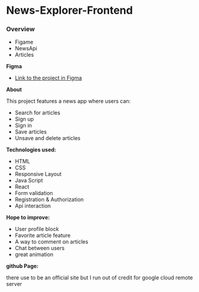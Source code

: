 # News-Explorer-Frontend

### Overview

- Figame
- NewsApi
- Articles

**Figma**

- [Link to the project in Figma](https://www.figma.com/file/z1bxDn7eBEDlsDhnZ9dtin/Your-Final-Project?node-id=0%3A1)

**About**

This project features a news app where users can:

- Search for articles
- Sign up
- Sign in
- Save articles
- Unsave and delete articles

**Technologies used:**

- HTML
- CSS
- Responsive Layout
- Java Script
- React
- Form validation
- Registration & Authorization
- Api interaction

**Hope to improve:**

- User profile block
- Favorite article feature
- A way to comment on articles
- Chat between users
- great animation

**github Page:**

there use to be an official site but I run out of credit for google cloud remote server
